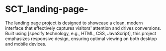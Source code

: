 # SCT_landing-page-
The landing page project is designed to showcase a clean, modern interface that effectively captures visitors' attention and drives conversions. Built using [specify technology, e.g., HTML, CSS, JavaScript], this project emphasizes responsive design, ensuring optimal viewing on both desktop and mobile devices.
